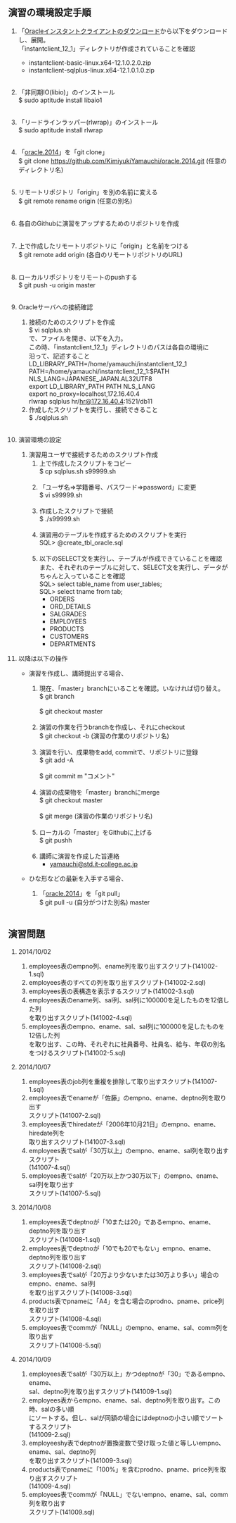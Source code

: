 ## 演習の環境設定手順

1. 「[Oracleインスタントクライアントのダウンロード](http://www.oracle.com/technetwork/jp/topics/index-099943-ja.html)から以下をダウンロードし、展開。<br />
「instantclient_12_1」ディレクトリが作成されていることを確認
	* instantclient-basic-linux.x64-12.1.0.2.0.zip
	* instantclient-sqlplus-linux.x64-12.1.0.1.0.zip<br /><br />
1. 「非同期IO(libio)」のインストール<br />
$ sudo aptitude install libaio1<br /><br />
1. 「リードラインラッパー(rlwrap)」のインストール<br />
$ sudo aptitude install rlwrap<br /><br />
1. 「[oracle.2014](https://github.com/KimiyukiYamauchi/oracle.2014.git)」を「git clone」
<br />$ git clone https://github.com/KimiyukiYamauchi/oracle.2014.git (任意のディレクトリ名)<br /><br />
2. リモートリポジトリ「origin」を別の名前に変える
<br />$ git remote rename origin  (任意の別名)<br /><br />
3. 各自のGithubに演習をアップするためのリポジトリを作成<br /><br />
4. 上で作成したリモートリポジトリに「origin」と名前をつける
<br />$ git remote add origin  (各自のリモートリポジトリのURL)<br /><br />
5. ローカルリポジトリをリモートのpushする
<br />$ git push -u origin master<br /><br />
6. Oracleサーバへの接続確認
	1. 接続のためのスクリプトを作成<br />
$ vi sqlplus.sh<br >
で、ファイルを開き、以下を入力。<br />
この時、「instantclient_12_1」ディレクトリのパスは各自の環境に<br />
沿って、記述すること<br />
LD_LIBRARY_PATH=/home/yamauchi/instantclient_12_1<br />
PATH=/home/yamauchi/instantclient_12_1:$PATH<br />
NLS_LANG=JAPANESE_JAPAN.AL32UTF8<br />
export LD_LIBRARY_PATH PATH NLS_LANG<br />
export no_proxy=localhost,172.16.40.4<br />
rlwrap sqlplus hr/hr@172.16.40.4:1521/db11<br />
	2. 作成したスクリプトを実行し、接続できること<br />
$ ./sqlplus.sh<br /><br />
6. 演習環境の設定
	1. 演習用ユーザで接続するためのスクリプト作成
		1. 上で作成したスクリプトをコピー<br />
$ cp sqlplus.sh s99999.sh<br /><br />
		2. 「ユーザ名=>学籍番号、パスワード=>password」に変更<br />
$ vi s99999.sh<br /><br />
		2. 作成したスクリプトで接続<br />
$ ./s99999.sh<br /><br />
		3. 演習用のテーブルを作成するためのスクリプトを実行<br />
SQL> @create_tbl_oracle.sql<br /><br />
		4. 以下のSELECT文を実行し、テーブルが作成できていることを確認<br />
また、それぞれのテーブルに対して、SELECT文を実行し、データがちゃんと入っていることを確認<br />
SQL> select table_name from user_tables;<br />
SQL> select tname from tab;<br />
			* ORDERS
			* ORD_DETAILS
			* SALGRADES
			* EMPLOYEES
			* PRODUCTS
			* CUSTOMERS
			* DEPARTMENTS
6. 以降は以下の操作

	* 演習を作成し、講師提出する場合、

		1. 現在、「master」branchにいることを確認。いなければ切り替え。
<br />$ git branch <br />
<br />$ git checkout master <br /><br />
		1. 演習の作業を行うbranchを作成し、それにcheckout
<br />$ git checkout -b (演習の作業のリポジトリ名) <br /><br />
		1. 演習を行い、成果物をadd, commitで、リポジトリに登録 
<br />$ git add -A<br />
<br />$ git commit m "コメント"<br /><br />
		1. 演習の成果物を「master」branchにmerge
<br />$ git checkout master <br />
<br />$ git merge (演習の作業のリポジトリ名) <br /><br />
		1. ローカルの「master」をGithubに上げる
<br />$ git pushh <br /><br />
		1. 講師に演習を作成した旨連絡
			* yamauchi@std.it-college.ac.jp

	* ひな形などの最新を入手する場合、

		1. 「[oracle.2014](https://github.com/KimiyukiYamauchi/oracle.2014.git)」を「git pull」
<br />$ git pull -u (自分がつけた別名) master<br /><br />

## 演習問題

1. 2014/10/02

	1. employees表のempno列、ename列を取り出すスクリプト(141002-1.sql)
	2. employees表のすべての列を取り出すスクリプト(141002-2.sql)
	3. employees表の表構造を表示するスクリプト(141002-3.sql)
	4. employees表のename列、sal列、sal列に100000を足したものを12倍した列
<br />を取り出すスクリプト(141002-4.sql)
	5. employees表のempno、ename、sal、sal列に100000を足したものを12倍した列<br />
を取り出す、この時、それぞれに社員番号、社員名、給与、年収の別名<br />
をつけるスクリプト(141002-5.sql)

2. 2014/10/07

	1. employees表のjob列を重複を排除して取り出すスクリプト(141007-1.sql)
	2. employees表でenameが「佐藤」のempno、ename、deptno列を取り出す<br />
スクリプト(141007-2.sql)
	3. employees表でhiredateが「2006年10月21日」のempno、ename、hiredate列を<br />
取り出すスクリプト(141007-3.sql)
	4. employees表でsalが「30万以上」のempno、ename、sal列を取り出すスクリプト<br />
(141007-4.sql)
	5. employees表でsalが「20万以上かつ30万以下」のempno、ename、sal列を取り出す<br />
スクリプト(141007-5.sql)

3. 2014/10/08

	1. employees表でdeptnoが「10または20」であるempno、ename、deptno列を取り出す<br />
スクリプト(141008-1.sql)
	2. employees表でdeptnoが「10でも20でもない」empno、ename、deptno列を取り出す<br />
スクリプト(141008-2.sql)
	3. employees表でsalが「20万より少ないまたは30万より多い」場合のempno、ename、sal列<br />
を取り出すスクリプト(141008-3.sql)
	4. products表でpnameに「A4」を含む場合のprodno、pname、price列を取り出す<br />
スクリプト(141008-4.sql)
	5. employees表でcommが「NULL」のempno、ename、sal、comm列を取り出す<br />
スクリプト(141008-5.sql)

4. 2014/10/09

	1. employees表でsalが「30万以上」かつdeptnoが「30」であるempno、ename、<br />
sal、deptno列を取り出すスクリプト(141009-1.sql)
	2. employees表からempno、ename、sal、deptno列を取り出す。この時、salの多い順<br />
にソートする。但し、salが同額の場合にはdeptnoの小さい順でソートするスクリプト<br />
(141009-2.sql)
	3. employeeshy表でdeptnoが置換変数で受け取った値と等しいempno、ename、sal、deptno列<br />
を取り出すスクリプト(141009-3.sql)
	4. products表でpnameに「100%」を含むprodno、pname、price列を取り出すスクリプト<br />
(141009-4.sql)
	5. employees表でcommが「NULL」でないempno、ename、sal、comm列を取り出す<br />
スクリプト(141009.sql)
